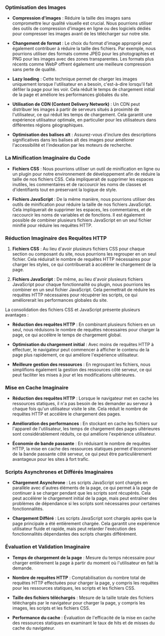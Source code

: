### Optimisation des Images

- **Compression d'images** : Réduire la taille des images sans compromettre leur qualité visuelle est crucial. Nous pourrions utiliser des outils de compression d'images en ligne ou des logiciels dédiés pour compresser les images avant de les télécharger sur notre site.

- **Changement de format** : Le choix du format d'image approprié peut également contribuer à réduire la taille des fichiers. Par exemple, nous pourrions utiliser des formats comme JPEG pour les photographies et PNG pour les images avec des zones transparentes. Les formats plus récents comme WebP offrent également une meilleure compression sans perte de qualité.

- **Lazy loading** : Cette technique permet de charger les images uniquement lorsque l'utilisateur en a besoin, c'est-à-dire lorsqu'il fait défiler la page pour les voir. Cela réduit le temps de chargement initial de la page et améliore les performances globales du site.

- **Utilisation de CDN (Content Delivery Network)** : Un CDN peut distribuer les images à partir de serveurs situés à proximité de l'utilisateur, ce qui réduit les temps de chargement. Cela garantit une expérience utilisateur optimale, en particulier pour les utilisateurs dans différentes régions géographiques.

- **Optimisation des balises alt** : Assurez-vous d'inclure des descriptions significatives dans les balises alt des images pour améliorer l'accessibilité et l'indexation par les moteurs de recherche.

### La Minification Imaginaire du Code

- **Fichiers CSS** : Nous pourrions utiliser un outil de minification en ligne ou un plugin pour notre environnement de développement afin de réduire la taille de nos fichiers CSS. Cela impliquerait de supprimer les espaces inutiles, les commentaires et de raccourcir les noms de classes et d'identifiants tout en préservant la logique de style.

- **Fichiers JavaScript** : De la même manière, nous pourrions utiliser des outils de minification pour réduire la taille de nos fichiers JavaScript. Cela impliquerait de supprimer les espaces, les commentaires, et de raccourcir les noms de variables et de fonctions. Il est également possible de combiner plusieurs fichiers JavaScript en un seul fichier minifié pour réduire les requêtes HTTP.

### Réduction Imaginaire des Requêtes HTTP

1. **Fichiers CSS** : Au lieu d'avoir plusieurs fichiers CSS pour chaque section ou composant du site, nous pourrions les regrouper en un seul fichier. Cela réduirait le nombre de requêtes HTTP nécessaires pour charger les styles, ce qui contribuerait à accélérer le chargement de la page.

2. **Fichiers JavaScript** : De même, au lieu d'avoir plusieurs fichiers JavaScript pour chaque fonctionnalité ou plugin, nous pourrions les combiner en un seul fichier JavaScript. Cela permettrait de réduire les requêtes HTTP nécessaires pour récupérer les scripts, ce qui améliorerait les performances globales du site.

La consolidation des fichiers CSS et JavaScript présente plusieurs avantages :

- **Réduction des requêtes HTTP** : En combinant plusieurs fichiers en un seul, nous réduisons le nombre de requêtes nécessaires pour charger la page, ce qui accélère le temps de chargement global.

- **Optimisation du chargement initial** : Avec moins de requêtes HTTP à effectuer, le navigateur peut commencer à afficher le contenu de la page plus rapidement, ce qui améliore l'expérience utilisateur.

- **Meilleure gestion des ressources** : En regroupant les fichiers, nous simplifions également la gestion des ressources côté serveur, ce qui peut faciliter les mises à jour et les modifications ultérieures.

### Mise en Cache Imaginaire

- **Réduction des requêtes HTTP** : Lorsque le navigateur met en cache les ressources statiques, il n'a pas besoin de les demander au serveur à chaque fois qu'un utilisateur visite le site. Cela réduit le nombre de requêtes HTTP et accélère le chargement des pages.

- **Amélioration des performances** : En stockant en cache les fichiers sur l'appareil de l'utilisateur, les temps de chargement des pages ultérieures sont considérablement réduits, ce qui améliore l'expérience utilisateur.

- **Économie de bande passante** : En réduisant le nombre de requêtes HTTP, la mise en cache des ressources statiques permet d'économiser de la bande passante côté serveur, ce qui peut être particulièrement avantageux pour les sites à fort trafic.

### Scripts Asynchrones et Différés Imaginaires

- **Chargement Asynchrone** : Les scripts JavaScript sont chargés en parallèle avec d'autres éléments de la page, ce qui permet à la page de continuer à se charger pendant que les scripts sont récupérés. Cela peut accélérer le chargement initial de la page, mais peut entraîner des problèmes de dépendance si les scripts sont nécessaires pour certaines fonctionnalités.

- **Chargement Différé** : Les scripts JavaScript sont chargés après que la page principale a été entièrement chargée. Cela garantit une expérience utilisateur fluide et rapide, mais peut retarder l'exécution des fonctionnalités dépendantes des scripts chargés différément.

### Évaluation et Validation Imaginaire

- **Temps de chargement de la page** : Mesure du temps nécessaire pour charger entièrement la page à partir du moment où l'utilisateur en fait la demande.

- **Nombre de requêtes HTTP** : Comptabilisation du nombre total de requêtes HTTP effectuées pour charger la page, y compris les requêtes pour les ressources statiques, les scripts et les fichiers CSS.

- **Taille des fichiers téléchargés** : Mesure de la taille totale des fichiers téléchargés par le navigateur pour charger la page, y compris les images, les scripts et les fichiers CSS.

- **Performance du cache** : Évaluation de l'efficacité de la mise en cache des ressources statiques en examinant le taux de hits et de misses du cache du navigateur.
